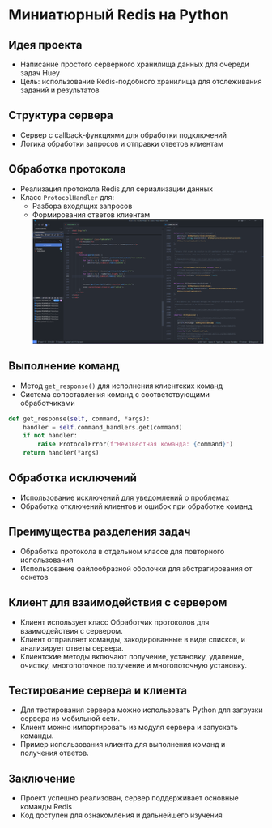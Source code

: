 # Миниатюрный Redis на Python

## Идея проекта
- Написание простого серверного хранилища данных для очереди задач Huey
- Цель: использование Redis-подобного хранилища для отслеживания заданий и результатов

## Структура сервера
- Сервер с callback-функциями для обработки подключений
- Логика обработки запросов и отправки ответов клиентам

## Обработка протокола
- Реализация протокола Redis для сериализации данных
- Класс `ProtocolHandler` для:
  - Разбора входящих запросов
  - Формирования ответов клиентам
![Класс `ProtocolHandler`](journal.png)

## Выполнение команд
- Метод `get_response()` для исполнения клиентских команд
- Система сопоставления команд с соответствующими обработчиками

```python
def get_response(self, command, *args):
    handler = self.command_handlers.get(command)
    if not handler:
        raise ProtocolError(f"Неизвестная команда: {command}")
    return handler(*args)
```

## Обработка исключений

- Использование исключений для уведомлений о проблемах
- Обработка отключений клиентов и ошибок при обработке команд

## Преимущества разделения задач

- Обработка протокола в отдельном классе для повторного использования
- Использование файлообразной оболочки для абстрагирования от сокетов


## Клиент для взаимодействия с сервером

- Клиент использует класс Обработчик протоколов для взаимодействия с сервером.
- Клиент отправляет команды, закодированные в виде списков, и анализирует ответы сервера.
- Клиентские методы включают получение, установку, удаление, очистку, многопоточное получение и многопоточную установку.

## Тестирование сервера и клиента

- Для тестирования сервера можно использовать Python для загрузки сервера из мобильной сети.
- Клиент можно импортировать из модуля сервера и запускать команды.
- Пример использования клиента для выполнения команд и получения ответов.

## Заключение

- Проект успешно реализован, сервер поддерживает основные команды Redis
- Код доступен для ознакомления и дальнейшего изучения
